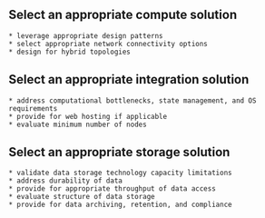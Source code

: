 ## Select an appropriate compute solution

	* leverage appropriate design patterns
	* select appropriate network connectivity options
	* design for hybrid topologies



## Select an appropriate integration solution

	* address computational bottlenecks, state management, and OS requirements
	* provide for web hosting if applicable
	* evaluate minimum number of nodes


## Select an appropriate storage solution

	* validate data storage technology capacity limitations
	* address durability of data
	* provide for appropriate throughput of data access
	* evaluate structure of data storage
	* provide for data archiving, retention, and compliance

